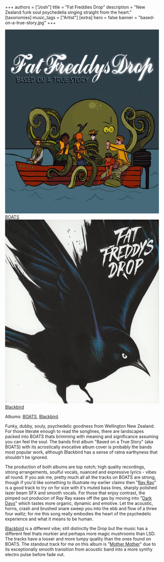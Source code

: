 +++
authors = ["Josh"]
title = "Fat Freddies Drop"
description = "New Zealand funk soul psychedelia singing straight from the heart."
[taxonomies]
music_tags = ["Artist"]
[extra]
hero = false
banner = "based-on-a-true-story.jpg"
+++

<div class="album-gallery">
	<div class="album-item">
		<a href="https://youtu.be/Y7QQS5V3cnI?si=tzg0r2g2A2Ei2PeQ" class="album-link" target="_blank" rel="noopener noreferrer">
			<img src="based-on-a-true-story.jpg" alt="BOATS" class="album-cover" width="600" height="600" loading="lazy" />
			<div class="album-title">BOATS</div>
		</a>
	</div>
	<div class="album-item">
		<a href="https://youtube.com/playlist?list=PLn7qZ70jqTZEF3chAUjrlduLDuSFuUoBC&si=1MoTXgHRbB2r0pLL" class="album-link" target="_blank" rel="noopener noreferrer">
			<img src="blackbird.jpg" alt="Blackbird" class="album-cover" width="600" height="600" loading="lazy" />
			<div class="album-title">Blackbird</div>
		</a>
	</div>
</div>

Albums: [BOATS](https://youtu.be/Y7QQS5V3cnI?si=tzg0r2g2A2Ei2PeQ), [Blackbird](https://youtube.com/playlist?list=PLn7qZ70jqTZEF3chAUjrlduLDuSFuUoBC&si=1MoTXgHRbB2r0pLL).

Funky, dubby, souly, psychedelic goodness from Wellington New Zealand. For those literate enough to read the songlines, there are landscapes packed into BOATS thats brimming with meaning and significance assuming you can feel the soul. The bands first album "Based on a True Story" (aka BOATS) with its acrostically evocative album cover is probably the bands most popular work, although Blackbird has a sense of ratna earthyness that shouldn't be ignored.

The production of both albums are top notch; high quality recordings, strong arrangements, soulful vocals, nuanced and expressive lyrics - vibes all round. 
If you ask me, pretty much all all the tracks on BOATS are strong, though if you'd like something to illustrate my earlier claims then "[Ray Ray](https://youtu.be/Y7QQS5V3cnI?si=NGUgkX9-d5a7TUmR&t=1164)" is a good track to try on for size with it's muted bass lines, sharply polished lazer beam SFX and smooth vocals. For those that enjoy contrast, the pimped out producion of Ray Ray eases off the gas by moving into "[Dark Days](https://youtu.be/Y7QQS5V3cnI?si=fAwHuTLetLywAgfJ&t=1626)" which tastes more organic, dynamic and emotive. Let the acoustic, horns, crash and brushed snare sweep you into the ebb and flow of a three four waltz; for me this song really embodies the heart of the psychedelic experience and what it means to be human. 

[Blackbird](https://youtube.com/playlist?list=PLn7qZ70jqTZEF3chAUjrlduLDuSFuUoBC&si=1MoTXgHRbB2r0pLL) is a different vibe; still distinctly the Drop but the music has a different feel thats murkier and perhaps more magic mushrooms than LSD. The tracks have a looser and more lumpy quality than the ones found on BOATS. The standout track for me on this album is "[Mother Mother](https://youtu.be/ZyD0NlsZDac?si=NedEo7_sNn6boCy5)" due to its exceptionally smooth transition from acoustic band into a more synthy electro pulse before fade out. 